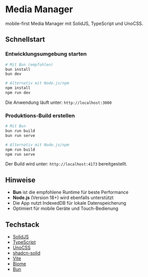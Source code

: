 # Media Manager

mobile-first Media Manager mit SolidJS, TypeScript und UnoCSS.

## Schnellstart

### Entwicklungsumgebung starten

```bash
# Mit Bun (empfohlen)
bun install
bun dev

# Alternativ mit Node.js/npm
npm install
npm run dev
```

Die Anwendung läuft unter: `http://localhost:3000`

### Produktions-Build erstellen

```bash
# Mit Bun
bun run build
bun run serve

# Alternativ mit Node.js/npm
npm run build
npm run serve
```

Der Build wird unter: `http://localhost:4173` bereitgestellt.

## Hinweise

- **Bun** ist die empfohlene Runtime für beste Performance
- **Node.js** (Version 18+) wird ebenfalls unterstützt
- Die App nutzt IndexedDB für lokale Datenspeicherung
- Optimiert für mobile Geräte und Touch-Bedienung

## Techstack

- [SolidJS](https://solidjs.com/)
- [TypeScript](https://www.typescriptlang.org/)
- [UnoCSS](https://unocss.dev/)
- [shadcn-solid](https://shadcn-solid.com/)
- [Vite](https://vitejs.dev/)
- [Biome](https://biomejs.dev/)
- [Bun](https://bun.sh/)
